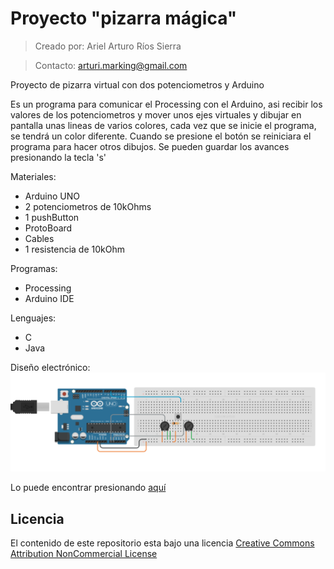 # Proyecto "pizarra mágica"
>Creado por: Ariel Arturo Ríos Sierra

>Contacto: arturi.marking@gmail.com

Proyecto de pizarra virtual con dos potenciometros y Arduino

Es un programa para comunicar el Processing con el Arduino, asi recibir los valores de los potenciometros y mover unos ejes virtuales y dibujar en pantalla unas lineas de varios colores, cada vez que se inicie el programa, se tendrá un color diferente. 
Cuando se presione el botón se reiniciara el programa para hacer otros dibujos. 
Se pueden guardar los avances presionando la tecla 's'

Materiales:
- Arduino UNO
- 2 potenciometros de 10kOhms
- 1 pushButton
- ProtoBoard
- Cables
- 1 resistencia de 10kOhm

Programas:
- Processing 
- Arduino IDE

Lenguajes:
- C
- Java

Diseño electrónico:
![alt tag](https://github.com/Deltarios/Proyecto_pizarra_magica/blob/master/CircuitoElectronicoPizarra.png)

Lo puede encontrar presionando [aquí](https://circuits.io/circuits/4124746-proyecto-4-pizarra-magica)

## Licencia 
El contenido de este repositorio esta bajo una licencia [Creative Commons Attribution NonCommercial License](https://creativecommons.org/licenses/by-nc/4.0/)
